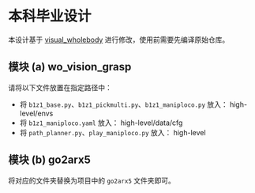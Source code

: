 # 本科毕业设计

本设计基于 [visual_wholebody](https://github.com/Ericonaldo/visual_wholebody/tree/main) 进行修改，使用前需要先编译原始仓库。

## 模块 (a) wo_vision_grasp

请将以下文件放置在指定路径中：

- 将 `b1z1_base.py`、`b1z1_pickmulti.py`、`b1z1_maniploco.py` 放入：
high-level/envs
- 将 `b1z1_maniploco.yaml` 放入：
high-level/data/cfg
- 将 `path_planner.py`、`play_maniploco.py` 放入：
high-level

## 模块 (b) go2arx5

将对应的文件夹替换为项目中的 `go2arx5` 文件夹即可。

